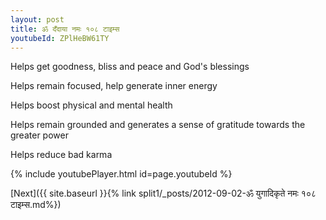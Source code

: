 ```yaml
---
layout: post
title: ॐ दँदाया नमः १०८ टाइम्स
youtubeId: ZPlHeBW61TY
---
```

 
 
Helps get goodness, bliss and peace and God's blessings
 
Helps remain focused, help generate inner energy 
 
Helps boost physical and mental health 
 
Helps remain grounded and generates a sense of gratitude towards the greater power 
 
Helps reduce bad karma
 
 
 
 


{% include youtubePlayer.html id=page.youtubeId %}
 
[Next]({{ site.baseurl }}{% link  split1/_posts/2012-09-02-ॐ युगादिकृते नमः  १०८ टाइम्स.md%})
 
